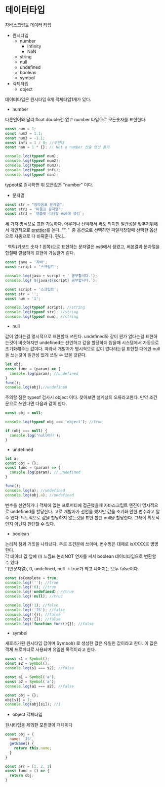 # 데이터타입

자바스크립트 데이터 타입

* 원시타입
  * number
    * Infinity
    * NaN
  * string
  * null
  * undefined
  * boolean
  * symbol
* 객체타입
  * object



데이터타입은 원시타입 6개 객체타입1개가 있다.

* number

다른언어와 달리 float double건 없고 number 타입으로 모든숫자를 표현한다.

```javascript
const num = 1;
const num2 = 1.1;
const num3 = -1.1;
const infi = 1 / 0; //무한대
const nan = 1 * {}; // Not a number 산술 연산 불가

console.log(typeof num);
console.log(typeof num2);
console.log(typeof num3);
console.log(typeof infi);
console.log(typeof nan);
```

typeof로 검사하면 위 모든값은 "number" 이다.



* 문자열

```javascript
const str = "쌍따옴표 문자열";
const str2 = '따옴표 문자열';
const str3 = `템플릿 리터럴 es6에 생김`;
```

세 가지 방식으로 표현 가능하다. 아무거나 선택해서 써도 되지만 일관성을 맞추기위해서 개인적으로 [prettier](https://www.npmjs.com/package/prettier)를 쓴다. "", '' 중 옵션으로 선택하면 파일저장할때 선택한 옵션으로 자동으로 다 바꿔준다. 편리..

 \` 백틱\(키보드 숫자 1 왼쪽\)으로 표현하는 문자열은 es6에서 생겼고, 써본결과 문자열을 합칠때 깔끔하게 표현이 가능한거 같다.

```javascript
const java = '자바';
const script = '스크립트';

console.log(java + script + ' 공부합시다.');
console.log(`${java}${script} 공부합시다.`);

```

```javascript
const script = '스크립트';
const str = '';
const num = '1';

console.log(typeof script); //string
console.log(typeof str); //string
console.log(typeof num); //string

```

* null

값이 없다는걸 명시적으로 표현할때 쓰인다. undefined와 같이 뭔가 없다는걸 표현하는것이 비슷하지만 undefined는 선언하고 값을 할당하지 않을때 시스템에서 자동으로 초기화해주는 값이다. 따라서 개발자가 명시적으로 값이 없다라는걸 표현할 때에만 null을 쓰는것이 일관성 있게 쓰일 수 있을 것같다.

```javascript
let obj;
const func = (param) => {
  console.log(param); //undefined
}
func();
console.log(obj);//undefined
```

주의할 점은 typeof 검사시 object 이다. 찾아보면 설계상의 오류라고한다. 만약 조건문으로 쓰인다면 다음과 같이 한다.

```javascript
const obj = null;

console.log(typeof obj === 'object'); //true

if (obj === null) {
  console.log('null이다');
}
```

* undefined

```javascript
let a;
const obj = {};
const func = (param) => {
  console.log(param); // undefined
}

func();
console.log(a); //undefined
console.log(obj.a); //undefined

```

변수를 선언하거나 객체에 없는 프로퍼티에 접근했을때 자바스크립트 엔진이 명시적으로 undefined를 할당한다. 고로 개발자가 선언을 했지만 값을 초기화 안한 변수라고 알 수 있다. 의도적으로 값을 할당하지 않는것을 표현 할땐 null을 할당한다. 그래야 의도적인지 아닌지 판단할 수 있다.



* boolean

논리적 참과 거짓을 나타낸다. 주로 조건문에 쓰이며, 변수명은 대체로 isXXXX로 명명한다.  
각 데이터 값 앞에 \(!\) 느낌표 논리NOT 연자를 써서 boolean 데이터타입으로 변환할 수 있다.  
''\(빈문자열\), 0, undefined, null -&gt; true가 되고 나머지는 모두 false이다.  


```javascript
const isComplete = true;
console.log(!''); //true
console.log(!0); //true
console.log(!undefined); //true
console.log(!null); //true

console.log(!1); //false
console.log(!'JS'); //false
console.log(!{}); //false
console.log(![]); //false
console.log(!function func(){}); //false
```





* symbol

새로추가된 원시타입 값이며 Symbol\(\) 로 생성한 값은 유일한 값이라고 한다. 이 값은 객체 프로퍼티로 사용되며 유일한 목적이라고 한다. 

```javascript
const s1 = Symbol();
const s2 = Symbol();
console.log(s1 === s2); //false

const a1 = Symbol('a');
const a2 = Symbol('a');
console.log(a1 === a2); //false

const obj = {};
obj[s1] = 1;
console.log(obj[s1]); //1


```

* object 객체타입

원시타입을 제외한 모든것이 객체이다

```javascript
const obj = {
  name: 'JS',
  getName() {
    return this.name;
  }
}

const arr = [1, 2, 3]
const func = () => {
  return obj;
}
```

